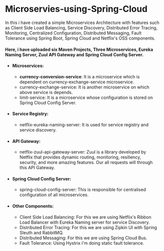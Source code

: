 # Microservies-using-Spring-Cloud
In this i have created a simple Microservices Architecture with features such as Client Side Load Balancing, Service Discovery, Distributed Error Tracing, Monitoring, Centralized Configuration, Distributed Messaging, Fault Tolerance using Spring Boot, Spring Cloud and Netflix's OSS components.

#### Here, i have uploaded six Maven Projects, Three Microservices, Eureka Naming Server, Zuul API Gateway and Spring Cloud Config Server.

- #### Microservices:
  - **currency-conversion-service**: It is a microservice which is dependent on currency-exchange-service microservice.
  - currency-exchange-service: It is another microservice on which above service is depends.
  - limit-service: It is a microservice whose configuration is stored on Spring Cloud Config Server.

- #### Service Registry:
  - netflix-eureka-naming-server: It is used for service registry and service discovery.
  
- #### API Gateway:
  - netflix-zuul-api-gateway-server: Zuul is a library developed by Netflix that provides dynamic routing, monitoring, resiliency, security, and more amazing features. Our all requests will through this API Gateway.

- #### Spring Cloud Config Server:
  - spring-cloud-config-server: This is responsible for centralised configuration of all microservices.
 
- #### Other Components:
  - Client Side Load Balancing: For this we are using Netflix's Ribbon Load Balancer with Eureka Naming server for service Discovery.
  - Distributed Error Tracing: For this we are using Zipkin UI with Spring Sleuth and RabbitMQ. 
  - Distributed Messaging: For this we are using Spring Cloud Bus.
  - Fault Tolerance: Using Hystrix i'm doing static fault tolerance.
